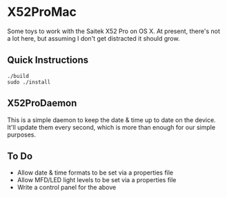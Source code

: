 X52ProMac
=========

Some toys to work with the Saitek X52 Pro on OS X. At present, there's not a lot here, but assuming I don't get distracted it should grow.

Quick Instructions
------------------

```
./build
sudo ./install
```

X52ProDaemon
------------

This is a simple daemon to keep the date & time up to date on the device. It'll update them every second, which is more than enough for our simple purposes.

To Do
-----

* Allow date & time formats to be set via a properties file
* Allow MFD/LED light levels to be set via a properties file
* Write a control panel for the above



